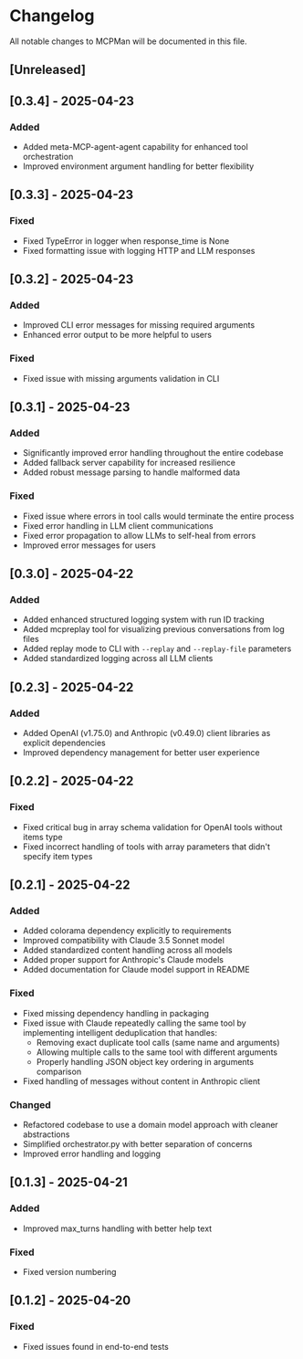 # Changelog

All notable changes to MCPMan will be documented in this file.

## [Unreleased]

## [0.3.4] - 2025-04-23

### Added
- Added meta-MCP-agent-agent capability for enhanced tool orchestration
- Improved environment argument handling for better flexibility

## [0.3.3] - 2025-04-23

### Fixed
- Fixed TypeError in logger when response_time is None
- Fixed formatting issue with logging HTTP and LLM responses

## [0.3.2] - 2025-04-23

### Added
- Improved CLI error messages for missing required arguments
- Enhanced error output to be more helpful to users

### Fixed
- Fixed issue with missing arguments validation in CLI

## [0.3.1] - 2025-04-23

### Added
- Significantly improved error handling throughout the entire codebase
- Added fallback server capability for increased resilience
- Added robust message parsing to handle malformed data

### Fixed
- Fixed issue where errors in tool calls would terminate the entire process
- Fixed error handling in LLM client communications
- Fixed error propagation to allow LLMs to self-heal from errors
- Improved error messages for users

## [0.3.0] - 2025-04-22

### Added
- Added enhanced structured logging system with run ID tracking
- Added mcpreplay tool for visualizing previous conversations from log files
- Added replay mode to CLI with `--replay` and `--replay-file` parameters
- Added standardized logging across all LLM clients

## [0.2.3] - 2025-04-22

### Added
- Added OpenAI (v1.75.0) and Anthropic (v0.49.0) client libraries as explicit dependencies
- Improved dependency management for better user experience

## [0.2.2] - 2025-04-22

### Fixed
- Fixed critical bug in array schema validation for OpenAI tools without items type
- Fixed incorrect handling of tools with array parameters that didn't specify item types

## [0.2.1] - 2025-04-22

### Added
- Added colorama dependency explicitly to requirements
- Improved compatibility with Claude 3.5 Sonnet model
- Added standardized content handling across all models
- Added proper support for Anthropic's Claude models
- Added documentation for Claude model support in README

### Fixed
- Fixed missing dependency handling in packaging
- Fixed issue with Claude repeatedly calling the same tool by implementing intelligent deduplication that handles:
  - Removing exact duplicate tool calls (same name and arguments)
  - Allowing multiple calls to the same tool with different arguments
  - Properly handling JSON object key ordering in arguments comparison
- Fixed handling of messages without content in Anthropic client

### Changed
- Refactored codebase to use a domain model approach with cleaner abstractions
- Simplified orchestrator.py with better separation of concerns
- Improved error handling and logging

## [0.1.3] - 2025-04-21

### Added
- Improved max_turns handling with better help text

### Fixed
- Fixed version numbering

## [0.1.2] - 2025-04-20

### Fixed
- Fixed issues found in end-to-end tests